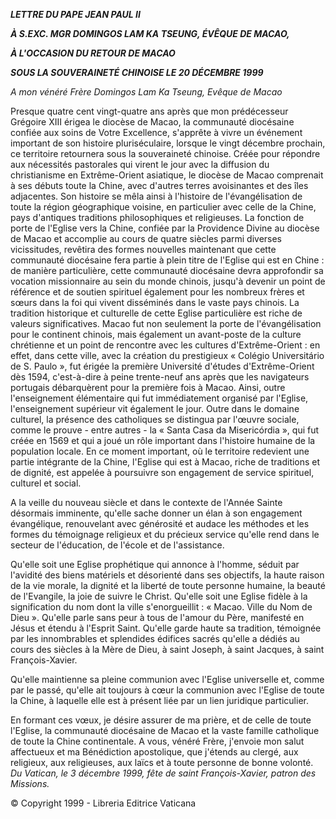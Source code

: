 ***LETTRE DU PAPE JEAN PAUL II***

***À S.EXC. MGR DOMINGOS LAM KA TSEUNG, ÉVÊQUE DE MACAO,***

***À L'OCCASION DU RETOUR DE MACAO***

***SOUS LA SOUVERAINETÉ CHINOISE LE 20 DÉCEMBRE 1999***

*A mon vénéré Frère Domingos Lam Ka Tseung, Evêque de Macao*

Presque quatre cent vingt-quatre ans après que mon prédécesseur Grégoire XIII érigea le diocèse de Macao, la communauté diocésaine confiée aux soins de Votre Excellence, s'apprête à vivre un événement important de son histoire pluriséculaire, lorsque le vingt décembre prochain, ce territoire retournera sous la souveraineté chinoise. Créée pour répondre aux nécessités pastorales qui virent le jour avec la diffusion du christianisme en Extrême-Orient asiatique, le diocèse de Macao comprenait à ses débuts toute la Chine, avec d'autres terres avoisinantes et des îles adjacentes. Son histoire se mêla ainsi à l'histoire de l'évangélisation de toute la région géographique voisine, en particulier avec celle de la Chine, pays d'antiques traditions philosophiques et religieuses. La fonction de porte de l'Eglise vers la Chine, confiée par la Providence Divine au diocèse de Macao et accomplie au cours de quatre siècles parmi diverses vicissitudes, revêtira des formes nouvelles maintenant que cette communauté diocésaine fera partie à plein titre de l'Eglise qui est en Chine : de manière particulière, cette communauté diocésaine devra approfondir sa vocation missionnaire au sein du monde chinois, jusqu'à devenir un point de référence et de soutien spirituel également pour les nombreux frères et sœurs dans la foi qui vivent disséminés dans le vaste pays chinois. La tradition historique et culturelle de cette Eglise particulière est riche de valeurs significatives. Macao fut non seulement la porte de l'évangélisation pour le continent chinois, mais également un avant-poste de la culture chrétienne et un point de rencontre avec les cultures d'Extrême-Orient : en effet, dans cette ville, avec la création du prestigieux « Colégio Universitário de S. Paulo », fut érigée la première Université d'études d'Extrême-Orient dès 1594, c'est-à-dire à peine trente-neuf ans après que les navigateurs portugais débarquèrent pour la première fois à Macao. Ainsi, outre l'enseignement élémentaire qui fut immédiatement organisé par l'Eglise, l'enseignement supérieur vit également le jour. Outre dans le domaine culturel, la présence des catholiques se distingua par l'œuvre sociale, comme le prouve - entre autres - la « Santa Casa da Misericórdia », qui fut créée en 1569 et qui a joué un rôle important dans l'histoire humaine de la population locale. En ce moment important, où le territoire redevient une partie intégrante de la Chine, l'Eglise qui est à Macao, riche de traditions et de dignité, est appelée à poursuivre son engagement de service spirituel, culturel et social.

A la veille du nouveau siècle et dans le contexte de l'Année Sainte désormais imminente, qu'elle sache donner un élan à son engagement évangélique, renouvelant avec générosité et audace les méthodes et les formes du témoignage religieux et du précieux service qu'elle rend dans le secteur de l'éducation, de l'école et de l'assistance.

Qu'elle soit une Eglise prophétique qui annonce à l'homme, séduit par l'avidité des biens matériels et désorienté dans ses objectifs, la haute raison de la vie morale, la dignité et la liberté de toute personne humaine, la beauté de l'Evangile, la joie de suivre le Christ. Qu'elle soit une Eglise fidèle à la signification du nom dont la ville s'enorgueillit : « Macao. Ville du Nom de Dieu ». Qu'elle parle sans peur à tous de l'amour du Père, manifesté en Jésus et étendu à l'Esprit Saint. Qu'elle garde haute sa tradition, témoignée par les innombrables et splendides édifices sacrés qu'elle a dédiés au cours des siècles à la Mère de Dieu, à saint Joseph, à saint Jacques, à saint François-Xavier.

Qu'elle maintienne sa pleine communion avec l'Eglise universelle et, comme par le passé, qu'elle ait toujours à cœur la communion avec l'Eglise de toute la Chine, à laquelle elle est à présent liée par un lien juridique particulier.

En formant ces vœux, je désire assurer de ma prière, et de celle de toute l'Eglise, la communauté diocésaine de Macao et la vaste famille catholique de toute la Chine continentale. A vous, vénéré Frère, j'envoie mon salut affectueux et ma Bénédiction apostolique, que j'étends au clergé, aux religieux, aux religieuses, aux laïcs et à toute personne de bonne volonté. *Du Vatican, le 3 décembre 1999, fête de saint François-Xavier, patron des Missions.*

© Copyright 1999 - Libreria Editrice Vaticana
